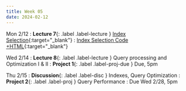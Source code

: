 ```yaml
---
title: Week 05
date: 2024-02-12
---
```


Mon 2/12
: **Lecture 7**{: .label .label-lecture } [Index Selection](https://docs.google.com/presentation/d/1dk_sArdx5hE3wsVT2DgKPfcDofg_VCeNoppELRJLlHo/edit#slide=id.g24418d15c44_0_426){:target="\_blank"}
	: [Index Selection Code](https://github.com/cal-data-eng/sp24-materials.git) [+HTML](https://www.data101.org/sp24/resources/assets/lectures/lec07/lec07.html){:target="\_blank"}

Wed 2/14
: **Lecture 8**{: .label .label-lecture } Query processing and Optimization I & II 
: **Project 1**{: .label .label-proj-due } Due, 5pm

Thu 2/15
: **Discussion**{: .label .label-disc } Indexes, Query Optimization
: **Project 2**{: .label .label-proj } Query Performance
  : Due Wed 2/28, 5pm
